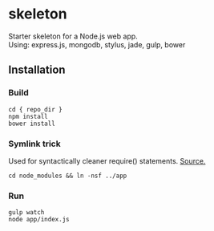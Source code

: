 # skeleton

Starter skeleton for a Node.js web app.  
Using: express.js, mongodb, stylus, jade, gulp, bower

## Installation

### Build
```
cd { repo_dir }
npm install
bower install
```

### Symlink trick
Used for syntactically cleaner require() statements. [Source.](https://github.com/focusaurus/express_code_structure#the-app-symlink-trick)

```
cd node_modules && ln -nsf ../app
```

### Run
```
gulp watch
node app/index.js
```
